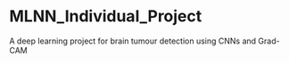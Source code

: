 # MLNN_Individual_Project
A deep learning project for brain tumour detection using CNNs and Grad-CAM
